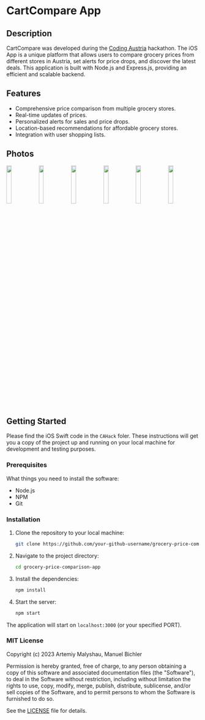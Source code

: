 # CartCompare App

## Description

CartCompare was developed during the [Coding Austria](https://codingaustria.at/) hackathon. The iOS App is a unique platform that allows users to compare grocery prices from different stores in Austria, set alerts for price drops, and discover the latest deals. This application is built with Node.js and Express.js, providing an efficient and scalable backend.

## Features

- Comprehensive price comparison from multiple grocery stores.
- Real-time updates of prices.
- Personalized alerts for sales and price drops.
- Location-based recommendations for affordable grocery stores.
- Integration with user shopping lists.

## Photos
<img src=https://github.com/Manubi/CartCompare/assets/80065244/22d4b09e-e07c-4cd9-9991-6b82a9ce262c width=16% height=16%>
<img src=https://github.com/Manubi/CartCompare/assets/80065244/ce75d67e-448f-4450-81d3-88cc991e1cbf width=16% height=16%>
<img src=https://github.com/Manubi/CartCompare/assets/80065244/b64c2d36-d736-466e-a82c-230e4d788b43 width=16% height=16%>
<img src=https://github.com/Manubi/CartCompare/assets/80065244/21491a8a-509d-450e-a397-e87d21425680 width=16% height=16%>
<img src=https://github.com/Manubi/CartCompare/assets/80065244/c574688f-0ab1-42bc-9379-9ad6d0f49d9b width=16% height=16%>
<img src=https://github.com/Manubi/CartCompare/assets/80065244/80560147-9a5f-4b5b-a4d4-14a5ffdc8d9d width=16% height=16%>

## Getting Started

Please find the iOS Swift code in the `CAHack` foler. These instructions will get you a copy of the project up and running on your local machine for development and testing purposes.

### Prerequisites

What things you need to install the software:

- Node.js
- NPM
- Git

### Installation

1. Clone the repository to your local machine:

   ```sh
   git clone https://github.com/your-github-username/grocery-price-comparison-app.git
   ```

2. Navigate to the project directory:

   ```sh
   cd grocery-price-comparison-app
   ```

3. Install the dependencies:

   ```sh
   npm install
   ```

4. Start the server:

   ```sh
   npm start
   ```

The application will start on `localhost:3000` (or your specified PORT).

### MIT License

Copyright (c) 2023 Artemiy Malyshau, Manuel Bichler

Permission is hereby granted, free of charge, to any person obtaining a copy
of this software and associated documentation files (the "Software"), to deal
in the Software without restriction, including without limitation the rights
to use, copy, modify, merge, publish, distribute, sublicense, and/or sell
copies of the Software, and to permit persons to whom the Software is
furnished to do so.

See the [LICENSE](LICENSE) file for details.
